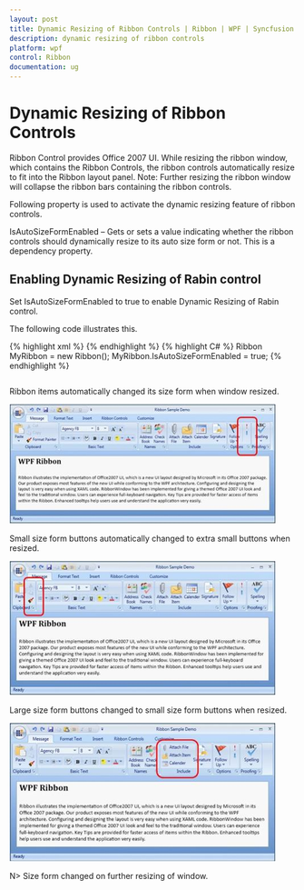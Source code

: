 ```yaml
---
layout: post
title: Dynamic Resizing of Ribbon Controls | Ribbon | WPF | Syncfusion
description: dynamic resizing of ribbon controls
platform: wpf
control: Ribbon
documentation: ug
---
```


# Dynamic Resizing of Ribbon Controls

Ribbon Control provides Office 2007 UI. While resizing the ribbon window, which contains the Ribbon Controls, the ribbon controls automatically resize to fit into the Ribbon layout panel. Note: Further resizing the ribbon window will collapse the ribbon bars containing the ribbon controls.

Following property is used to activate the dynamic resizing feature of ribbon controls.

IsAutoSizeFormEnabled – Gets or sets a value indicating whether the ribbon controls should dynamically resize to its auto size form or not. This is a dependency property.

## Enabling Dynamic Resizing of Rabin control

Set IsAutoSizeFormEnabled to true to enable Dynamic Resizing of Rabin control.

The following code illustrates this.



<table>
<tr>
{% highlight xml %}
<syncfusion:Ribbon Name="MyRibbon" IsAutoSizeFormEnabled="True">
</syncfusion:Ribbon>
{% endhighlight %}
</tr>
<tr>
{% highlight C# %}
Ribbon MyRibbon = new Ribbon();
MyRibbon.IsAutoSizeFormEnabled = true;
{% endhighlight %}
</tr>
</table>


Ribbon items automatically changed its size form when window resized.



![](Dynamic-Resizing-of-Ribbon-Controls_images/Dynamic-Resizing-of-Ribbon-Controls_img1.jpeg)




Small size form buttons automatically changed to extra small buttons when resized.



![](Dynamic-Resizing-of-Ribbon-Controls_images/Dynamic-Resizing-of-Ribbon-Controls_img2.jpeg)




Large size form buttons changed to small size form buttons when resized.



![](Dynamic-Resizing-of-Ribbon-Controls_images/Dynamic-Resizing-of-Ribbon-Controls_img3.jpeg)


N> Size form changed on further resizing of window.



